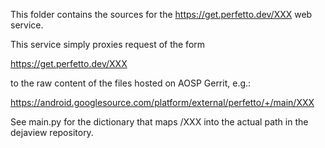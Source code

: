 This folder contains the sources for the
https://get.perfetto.dev/XXX web service.

This service simply proxies request of the form

https://get.perfetto.dev/XXX

to the raw content of the files hosted on AOSP Gerrit, e.g.:

https://android.googlesource.com/platform/external/perfetto/+/main/XXX

See main.py for the dictionary that maps /XXX into the actual path in the
dejaview repository.
